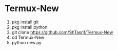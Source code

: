 # Termux-New 
1. pkg install git 
2. pkg install python 
3. git clone https://github.com/ShTasrif/Termux-New
4. cd Termux-New 
5. python new.py
